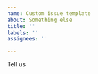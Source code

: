 ```yaml
---
name: Custom issue template
about: Something else
title: ''
labels: ''
assignees: ''

---
```


Tell us

